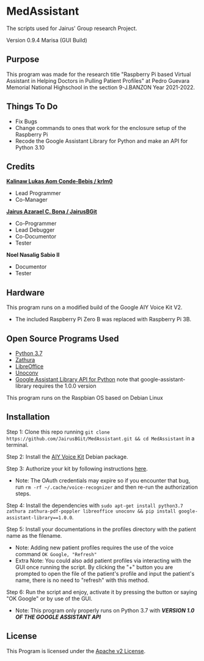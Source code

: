 # MedAssistant
The scripts used for Jairus' Group research Project.

Version 0.9.4 Marisa (GUI Build)

## Purpose
This program was made for the research title "Raspberry Pi based Virtual Assistant in Helping Doctors in Pulling Patient Profiles" at Pedro Guevara Memorial National Highschool in the section 9-J.BANZON Year 2021-2022.

## Things To Do
- Fix Bugs
- Change commands to ones that work for the enclosure setup of the Raspberry Pi
- Recode the Google Assistant Library for Python and make an API for Python 3.10

## Credits

[**Kalinaw Lukas Aom Conde-Bebis / krlm0**](https://github.com/krlm0)
 - Lead Programmer
 - Co-Manager

[**Jairus Azarael C. Bona / JairusBGit**](https://github.com/JairusBGit)
 - Co-Programmer
 - Lead Debugger
 - Co-Documentor
 - Tester

**Noel Nasalig Sabio II**
 - Documentor
 - Tester

## Hardware
This program runs on a modified build of the Google AIY Voice Kit V2.

- The included Raspberry Pi Zero B was replaced with Raspberry Pi 3B.

## Open Source Programs Used
- [Python 3.7](https://www.python.org/)
- [Zathura](https://github.com/pwmt/zathura)
- [LibreOffice](https://github.com/LibreOffice)
- [Unoconv](https://github.com/unoconv/unoconv)
- [Google Assistant Library API for Python](https://github.com/googlesamples/assistant-sdk-python)  note that google-assistant-library requires the 1.0.0 version

This program runs on the Raspbian OS based on Debian Linux

## Installation
Step 1: Clone this repo running `git clone https://github.com/JairusBGit/MedAssistant.git && cd MedAssistant` in a terminal.

Step 2: Install the [AIY Voice Kit](https://github.com/google/aiyprojects-raspbian/releases) Debian package.

Step 3: Authorize your kit by following instructions [here](https://aiyprojects.withgoogle.com/voice/#assembly-guide).
  * Note: The OAuth credentials may expire so if you encounter that bug, run `rm -rf ~/.cache/voice-recognizer` and then re-run the authorization steps.

Step 4: Install the dependencies with `sudo apt-get install python3.7 zathura zathura-pdf-poppler libreoffice unoconv && pip install google-assistant-library==1.0.0`.

Step 5: Install your documentations in the profiles directory with the patient name as the filename.
  * Note: Adding new patient profiles requires the use of the voice command `OK Google, "Refresh"`
  * Extra Note: You could also add patient profiles via interacting with the GUI once running the script. By clicking the "+" button you are prompted to open the file of the patient's profile and input the patient's name, there is no need to "refresh" with this method.

Step 6: Run the script and enjoy, activate it by pressing the button or saying "OK Google" or by use of the GUI.
  * Note: This program only properly runs on Python 3.7 with ***VERSION 1.0 OF THE GOOGLE ASSISTANT API***

## License
This Program is licensed under the [Apache v2 License](http://www.apache.org/licenses).
